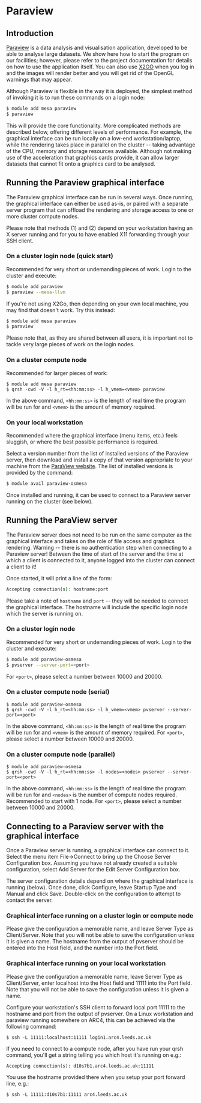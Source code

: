 # Paraview

## Introduction

[Paraview](http://www.paraview.org/) is a data analysis and visualisation application, developed to be able to analyse large datasets. We show here how to start the program on our facilities; however, please refer to the project documentation for details on how to use the application itself.  You can also use [X2GO](../../getting_started/x2go) when you log in and the images will render better and you will get rid of the OpenGL warnings that may appear.

Although Paraview is flexible in the way it is deployed, the simplest method of invoking it is to run these commands on a login node:

```bash
$ module add mesa paraview
$ paraview
```

This will provide the core functionality. More complicated methods are described below, offering different levels of performance. For example, the graphical interface can be run locally on a low-end workstation/laptop, while the rendering takes place in parallel on the cluster -- taking advantage of the CPU, memory and storage resources available. Although not making use of the acceleration that graphics cards provide, it can allow larger datasets that cannot fit onto a graphics card to be analysed.

## Running the Paraview graphical interface

The Paraview graphical interface can be run in several ways. Once running, the graphical interface can either be used as-is, or paired with a separate server program that can offload the rendering and storage access to one or more cluster compute nodes.

Please note that methods (1) and (2) depend on your workstation having an X server running and for you to have enabled X11 forwarding through your SSH client.

### On a cluster login node (quick start)

Recommended for very short or undemanding pieces of work. Login to the cluster and execute:

```bash
$ module add paraview
$ paraview --mesa-llvm
```

If you're not using X2Go, then depending on your own local machine, you may find that doesn't work.  Try this instead:

```bash
$ module add mesa paraview
$ paraview
```

Please note that, as they are shared between all users, it is important not to tackle very large pieces of work on the login nodes.

### On a cluster compute node

Recommended for larger pieces of work:

```
$ module add mesa paraview
$ qrsh -cwd -V -l h_rt=<hh:mm:ss> -l h_vmem=<vmem> paraview
```

In the above command, `<hh:mm:ss>` is the length of real time the program will be run for and `<vmem>` is the amount of memory required.

### On your local workstation

Recommended where the graphical interface (menu items, etc.) feels sluggish, or where the best possible performance is required.

Select a version number from the list of installed versions of the Paraview server, then download and install a copy of that version appropriate to your machine from the [ParaView website](http://www.paraview.org/). The list of installed versions is provided by the command:

```bash
$ module avail paraview-osmesa
```

Once installed and running, it can be used to connect to a Paraview server running on the cluster (see below).

## Running the ParaView server

The Paraview server does not need to be run on the same computer as the graphical interface and takes on the role of file access and graphics rendering. Warning -- there is no authentication step when connecting to a Paraview server! Between the time of start of the server and the time at which a client is connected to it, anyone logged into the cluster can connect a client to it!

Once started, it will print a line of the form:

```bash
Accepting connection(s): hostname:port
```

Please take a note of `hostname` and `port` -- they will be needed to connect the graphical interface. The hostname will include the specific login node which the server is running on.

### On a cluster login node

Recommended for very short or undemanding pieces of work. Login to the cluster and execute:

```bash
$ module add paraview-osmesa
$ pvserver --server-port=<port>
```

For `<port>`, please select a number between 10000 and 20000.

### On a cluster compute node (serial)

```
$ module add paraview-osmesa
$ qrsh -cwd -V -l h_rt=<hh:mm:ss> -l h_vmem=<vmem> pvserver --server-port=<port>
```

In the above command, `<hh:mm:ss>` is the length of real time the program will be run for and `<vmem>` is the amount of memory required. For `<port>`, please select a number between 10000 and 20000.

### On a cluster compute node (parallel)

```
$ module add paraview-osmesa
$ qrsh -cwd -V -l h_rt=<hh:mm:ss> -l nodes=<nodes> pvserver --server-port=<port>
```

In the above command, `<hh:mm:ss>` is the length of real time the program will be run for and `<nodes>` is the number of compute nodes required. Recommended to start with 1 node. For `<port>`, please select a number between 10000 and 20000.

## Connecting to a Paraview server with the graphical interface

Once a Paraview server is running, a graphical interface can connect to it. Select the menu item File-\>Connect to bring up the Choose Server Configuration box. Assuming you have not already created a suitable configuration, select Add Server for the Edit Server Configuration box.

The server configuration details depend on where the graphical interface is running (below). Once done, click Configure, leave Startup Type and Manual and click Save. Double-click on the configuration to attempt to contact the server.

### Graphical interface running on a cluster login or compute node

Please give the configuration a memorable name, and leave Server Type as Client/Server. Note that you will not be able to save the configuration unless it is given a name. The hostname from the output of pvserver should be entered into the Host field, and the number into the Port field.

### Graphical interface running on your local workstation

Please give the configuration a memorable name, leave Server Type as Client/Server, enter localhost into the Host field and 11111 into the Port field. Note that you will not be able to save the configuration unless it is given a name.

Configure your workstation's SSH client to forward local port 11111 to the hostname and port from the output of pvserver. On a Linux workstation and paraview running somewhere on ARC4, this can be achieved via the following command:

    $ ssh -L 11111:localhost:11111 login1.arc4.leeds.ac.uk

If you need to connect to a compute node, after you have run your qrsh command, you'll get a string telling you which host it's running on e.g.:

    Accepting connection(s): d10s7b1.arc4.leeds.ac.uk:11111

You use the hostname provided there when you setup your port forward line, e.g.:

    $ ssh -L 11111:d10s7b1:11111 arc4.leeds.ac.uk
